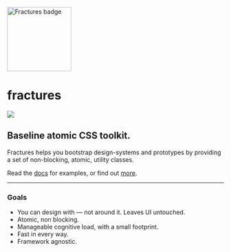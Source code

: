 <img src="https://fractures.space/static/badge-dark.svg" width="149" alt="Fractures badge" />

# fractures

![](https://travis-ci.org/fractures/fractures.svg)

## Baseline atomic CSS toolkit.

Fractures helps you bootstrap design-systems and prototypes by providing a set of non-blocking, atomic, utility classes.

Read the [docs](https://fractures.space/docs) for examples, or find out [more](https://fractures.space/about).

---

### Goals

- You can design with &mdash; not around it. Leaves UI untouched.
- Atomic, non blocking.
- Manageable cognitive load, with a small footprint.
- Fast in every way.
- Framework agnostic.
